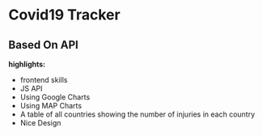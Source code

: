 # Covid19 Tracker
## Based On API
<strong>highlights:</strong>
  * frontend skills
  * JS API
  * Using Google Charts
  * Using MAP Charts
  * A table of all countries showing the number of injuries in each country
  * Nice Design
